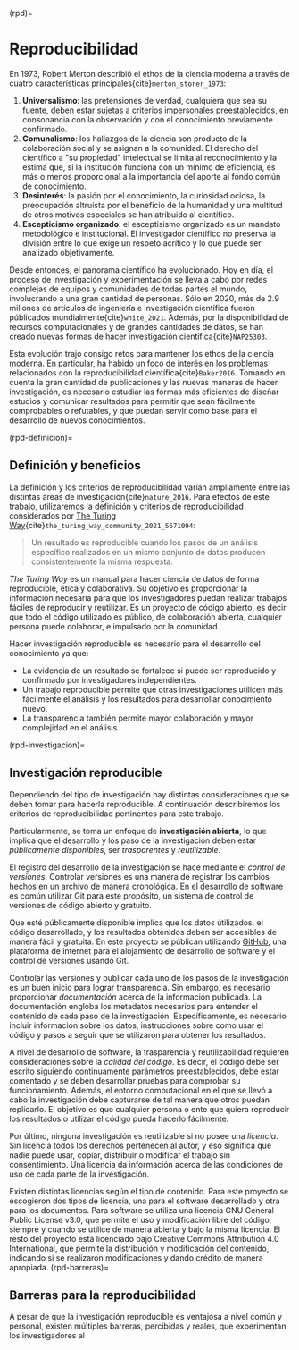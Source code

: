 (rpd)=
# Reproducibilidad
En 1973, Robert Merton describió el ethos de la ciencia moderna a través de cuatro características principales{cite}`merton_storer_1973`:
1. **Universalismo**: las pretensiones de verdad, cualquiera que sea su fuente, deben estar sujetas a criterios impersonales preestablecidos, en consonancia con la observación y con el conocimiento previamente confirmado.
2. **Comunalismo**: los hallazgos de la ciencia son producto de la colaboración social y se asignan a la comunidad.  El derecho del científico a "su propiedad" intelectual se limita al reconocimiento y la estima que, si la institución funciona con un mínimo de eficiencia, es más o menos proporcional a la importancia del aporte al fondo común de conocimiento.
3. **Desinterés**: la pasión por el conocimiento, la curiosidad ociosa, la preocupación altruista por el beneficio de la humanidad y una multitud de otros motivos especiales se han atribuido al científico.
4. **Escepticismo organizado**: el esceptisismo organizado es un mandato metodológico e institucional. El investigador científico no preserva la división entre lo que exige un respeto acrítico y lo que puede ser analizado objetivamente.

Desde entonces, el panorama científico ha evolucionado. Hoy en día, el proceso de investigación y experimentación se lleva a cabo por redes complejas de equipos y comunidades de todas partes el mundo, involucrando a una gran cantidad de personas. Sólo en 2020, más de 2.9 millones de artículos de ingeniería e investigación científica fueron públicados mundialmente{cite}`white_2021`. Además, por la disponibilidad de recursos computacionales y de grandes cantidades de datos, se han creado nuevas formas de hacer investigación científica{cite}`NAP25303`. 

Esta evolución trajo consigo retos para mantener los ethos de la ciencia moderna. En particular, ha habido un foco de interés en los problemas relacionados con la reproducibilidad científica{cite}`Baker2016`. Tomando en cuenta la gran cantidad de publicaciones y las nuevas maneras de hacer investigación, es necesario estudiar las formas más eficientes de diseñar estudios y comunicar resultados para permitir que sean fácilmente comprobables o refutables, y que puedan servir como base para el desarrollo de nuevos conocimientos.

(rpd-definicion)=
## Definición y beneficios
La definición y los criterios de reproducibilidad varían ampliamente entre las distintas áreas de investigación{cite}`nature_2016`. Para efectos de este trabajo, utilizaremos la definición y criterios de reproducibilidad considerados por [The Turing Way](https://the-turing-way.netlify.app/welcome.html){cite}`the_turing_way_community_2021_5671094`:
> Un resultado es reproducible cuando los pasos de un análisis específico realizados en un mismo conjunto de datos producen consistentemente la misma respuesta.

*The Turing Way* es un manual para hacer ciencia de datos de forma reproducible, ética y colaborativa. Su objetivo es proporcionar la información necesaria para que los investigadores puedan realizar trabajos fáciles de reproducir y reutilizar. Es un proyecto de código abierto, es decir que todo el código utilizado es público, de colaboración abierta, cualquier persona puede colaborar, e impulsado por la comunidad.

Hacer investigación reproducible es necesario para el desarrollo del conocimiento ya que:
- La evidencia de un resultado se fortalece si puede ser reproducido y confirmado por investigadores independientes.
- Un trabajo reproducible permite que otras investigaciones utilicen más fácilmente el análisis y los resultados para desarrollar conocimiento nuevo.
- La transparencia también permite mayor colaboración y mayor complejidad en el análisis.

(rpd-investigacion)=
## Investigación reproducible
Dependiendo del tipo de investigación hay distintas consideraciones que se deben tomar para hacerla reproducible. A continuación describiremos los criterios de reproducibilidad pertinentes para este trabajo.

Particularmente, se toma un enfoque de **investigación abierta**, lo que implica que el desarrollo y los paso de la investigación deben estar *públicamente disponibles*, ser *trasparentes* y *reutilizable*.

El registro del desarrollo de la investigación se hace mediante el *control de versiones*. Controlar versiones es una manera de registrar los cambios hechos en un archivo de manera cronológica. En el desarrollo de software es común utilizar Git para este propósito, un sistema de control de versiones de código abierto y gratuito.

Que esté públicamente disponible implica que los datos útilizados, el código desarrollado, y los resultados obtenidos deben ser accesibles de manera fácil y gratuita. En este proyecto se públican utilizando [GitHub](https://github.com), una plataforma de internet para el alojamiento de desarrollo de software y el control de versiones usando Git.

Controlar las versiones y publicar cada uno de los pasos de la investigación es un buen inicio para lograr transparencia. Sin embargo, es necesario proporcionar *documentación* acerca de la información publicada. La documentación engloba los metadatos necesarios para entender el contenido de cada paso de la investigación. Específicamente, es necesario incluir información sobre los datos, instrucciones sobre como usar el código y pasos a seguir que se utilizaron para obtener los resultados. 

A nivel de desarrollo de software, la trasparencia y reutilizabilidad requieren consideraciones sobre la *calidad del código*. Es decir, el código debe ser escrito siguiendo continuamente parámetros preestablecidos, debe estar comentado y se deben desarrollar pruebas para comprobar su funcionamiento. Además, el entorno computacional en el que se llevó a cabo la investigación debe capturarse de tal manera que otros puedan replicarlo. El objetivo es que cualquier persona o ente que quiera reproducir los resultados o utilizar el código pueda hacerlo fácilmente.

Por último, ninguna investigación es reutilizable si no posee una *licencia*. Sin licencia todos los derechos pertenecen al autor, y eso significa que nadie puede usar, copiar, distribuir o modificar el trabajo sin consentimiento. Una licencia da información acerca de las condiciones de uso de cada parte de la investigación.

Existen distintas licencias según el tipo de contenido. Para este proyecto se escogieron dos tipos de licencia, una para el software desarrollado y otra para los documentos. Para software se utiliza una licencia GNU General Public License v3.0, que permite el uso y modificación libre del código, siempre y cuando se utilice de manera abierta y bajo la misma licencia. El resto del proyecto está licenciado bajo Creative Commons Attribution 4.0 International, que permite la distribución y modificación del contenido, indicando si se realizaron modificaciones y dando crédito de manera apropiada.
(rpd-barreras)=
## Barreras para la reproducibilidad
A pesar de que la investigación reproducible es ventajosa a nivel común y personal, existen múltiples barreras, percibidas y reales, que experimentan los investigadores al 